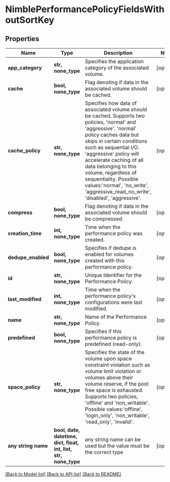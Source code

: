 # NimblePerformancePolicyFieldsWithoutSortKey


## Properties
Name | Type | Description | Notes
------------ | ------------- | ------------- | -------------
**app_category** | **str, none_type** | Specifies the application category of the associated volume. | [optional] 
**cache** | **bool, none_type** | Flag denoting if data in the associated volume should be cached. | [optional] 
**cache_policy** | **str, none_type** | Specifies how data of associated volume should be cached. Supports two policies, &#39;normal&#39; and &#39;aggressive&#39;. &#39;normal&#39; policy caches data but skips in certain conditions such as sequential I/O. &#39;aggressive&#39; policy will accelerate caching of all data belonging to this volume, regardless of sequentiality. Possible values:&#39;normal&#39;, &#39;no_write&#39;, &#39;aggressive_read_no_write&#39;, &#39;disabled&#39;, &#39;aggressive&#39;. | [optional] 
**compress** | **bool, none_type** | Flag denoting if data in the associated volume should be compressed. | [optional] 
**creation_time** | **int, none_type** | Time when the performance policy was created. | [optional] 
**dedupe_enabled** | **bool, none_type** | Specifies if dedupe is enabled for volumes created with this performance policy. | [optional] 
**id** | **str, none_type** | Unique Identifier for the Performance Policy. | [optional] 
**last_modified** | **int, none_type** | Time when the performance policy&#39;s configurations were last modified. | [optional] 
**name** | **str, none_type** | Name of the Performance Policy. | [optional] 
**predefined** | **bool, none_type** | Specifies if this performance policy is predefined (read-only). | [optional] 
**space_policy** | **str, none_type** | Specifies the state of the volume upon space constraint violation such as volume limit violation or volumes above their volume reserve, if the pool free space is exhausted. Supports two policies, &#39;offline&#39; and &#39;non_writable&#39;. Possible values:&#39;offline&#39;, &#39;login_only&#39;, &#39;non_writable&#39;, &#39;read_only&#39;, &#39;invalid&#39;. | [optional] 
**any string name** | **bool, date, datetime, dict, float, int, list, str, none_type** | any string name can be used but the value must be the correct type | [optional]

[[Back to Model list]](../README.md#documentation-for-models) [[Back to API list]](../README.md#documentation-for-api-endpoints) [[Back to README]](../README.md)


